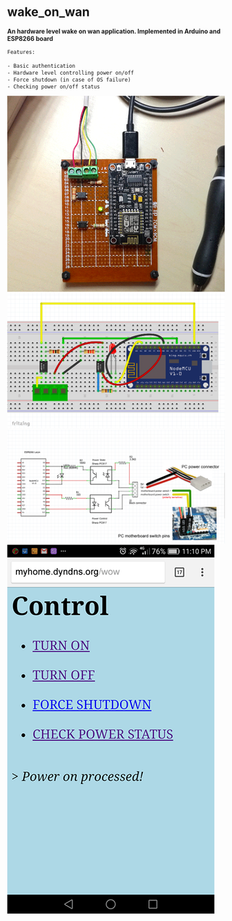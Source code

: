 # wake_on_wan
**An hardware level wake on wan application. Implemented in Arduino and ESP8266 board**

```
Features:

- Basic authentication
- Hardware level controlling power on/off
- Force shutdown (in case of OS failure)
- Checking power on/off status

```

![pcb_board](https://raw.githubusercontent.com/qienhuang/wake_on_wan/master/snapshot/pcb_board.png)
![bread_board](https://raw.githubusercontent.com/qienhuang/wake_on_wan/master/snapshot/bread_board.png)
![diagram](https://raw.githubusercontent.com/qienhuang/wake_on_wan/master/snapshot/diagram.png)
![Screenshot](https://raw.githubusercontent.com/qienhuang/wake_on_wan/master/snapshot/screenshot.png)
